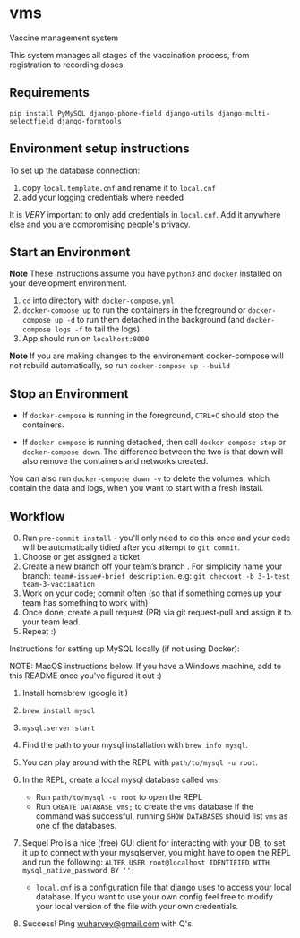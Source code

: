 # vms

Vaccine management system

This system manages all stages of the vaccination process, from registration to recording doses.

## Requirements

`pip install PyMySQL django-phone-field django-utils django-multi-selectfield django-formtools`

## Environment setup instructions

To set up the database connection:

1. copy `local.template.cnf` and rename it to `local.cnf`
2. add your logging credentials where needed

It is _VERY_ important to only add credentials in `local.cnf`. Add it anywhere else and you are compromising people's privacy.

## Start an Environment

**Note** These instructions assume you have `python3` and `docker` installed on your development environment.

1. `cd` into directory with `docker-compose.yml`
2. `docker-compose up` to run the containers in the foreground or `docker-compose up -d` to run them detached in the background (and `docker-compose logs -f` to tail the logs).
3. App should run on `localhost:8000`

**Note** If you are making changes to the environement docker-compose will not rebuild automatically, so run `docker-compose up --build`

## Stop an Environment

- If `docker-compose` is running in the foreground, `CTRL+C` should stop the containers.

- If `docker-compose` is running detached, then call `docker-compose stop` or `docker-compose down`. The difference between the two is that down will also remove the containers and networks created.

You can also run `docker-compose down -v` to delete the volumes, which contain the data and logs, when you want to start with a fresh install.

## Workflow

0. Run `pre-commit install` - you'll only need to do this once and your code will be automatically tidied after you attempt to `git commit`.
1. Choose or get assigned a ticket
2. Create a new branch off your team’s branch . For simplicity name your branch: `team#-issue#-brief description`.
   e.g: `git checkout -b 3-1-test team-3-vaccination`
3. Work on your code; commit often (so that if something comes up your team has something to work with)
4. Once done, create a pull request (PR) via git request-pull and assign it to your team lead.
5. Repeat :)

Instructions for setting up MySQL locally (if not using Docker):

NOTE: MacOS instructions below. If you have a Windows machine, add to this README once you've figured it out :)

1. Install homebrew (google it!)
2. `brew install mysql`
3. `mysql.server start`
4. Find the path to your mysql installation with `brew info mysql`.
5. You can play around with the REPL with `path/to/mysql -u root`.
6. In the REPL, create a local mysql database called `vms`:
   - Run `path/to/mysql -u root` to open the REPL
   - Run `CREATE DATABASE vms;` to create the `vms` database
     If the command was successful, running `SHOW DATABASES` should list `vms` as one of the databases.
7. Sequel Pro is a nice (free) GUI client for interacting with your DB, to set it up to connect with your mysqlserver, you might have to open the REPL and run the following: `ALTER USER root@localhost IDENTIFIED WITH mysql_native_password BY '';`

   - `local.cnf` is a configuration file that django uses to access your local database. If you want to use your own config feel free to modify your local version of the file with your own credentials.

8. Success! Ping wuharvey@gmail.com with Q's.
